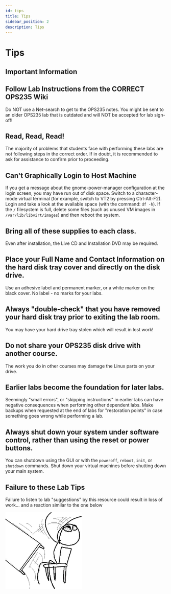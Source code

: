 ```yaml
---
id: tips
title: Tips
sidebar_position: 2
description: Tips
---
```


# Tips

## Important Information

## Follow Lab Instructions from the CORRECT OPS235 Wiki

Do NOT use a Net-search to get to the OPS235 notes. You might be sent to an older OPS235 lab that is outdated and will NOT be accepted for lab sign-off!

## Read, Read, Read!

The majority of problems that students face with performing these labs are not following steps in the correct order. If in doubt, it is recommended to ask for assistance to confirm prior to proceeding.

## Can't Graphically Login to Host Machine

If you get a message about the gnome-power-manager configuration at the login screen, you may have run out of disk space. Switch to a character-mode virtual terminal (for example, switch to VT2 by pressing Ctrl-Alt-F2). Login and take a look at the available space (with the command: `df -h`). If the `/` filesystem is full, delete some files (such as unused VM images in `/var/lib/libvirt/images`) and then reboot the system.

## Bring all of these supplies to each class.

Even after installation, the Live CD and Installation DVD may be required.

## Place your Full Name and Contact Information on the hard disk tray cover and directly on the disk drive.

Use an adhesive label and permanent marker, or a white marker on the black cover. No label - no marks for your labs.

## Always "double-check" that you have removed your hard disk tray prior to exiting the lab room.

You may have your hard drive tray stolen which will result in lost work!

## Do not share your OPS235 disk drive with another course.

The work you do in other courses may damage the Linux parts on your drive.

## Earlier labs become the foundation for later labs.

Seemingly "small errors", or "skipping instructions" in earlier labs can have negative consequences when performing other dependent labs. Make backups when requested at the end of labs for "restoration points" in case something goes wrong while performing a lab.

## Always shut down your system under software control, rather than using the reset or power buttons.

You can shutdown using the GUI or with the `poweroff`, `reboot`, `init`, or `shutdown` commands. Shut down your virtual machines before shutting down your main system.

## Failure to these Lab Tips

Failure to listen to lab "suggestions" by this resource could result in loss of work... and a reaction similar to the one below

![Desk Flip](/img/Desk_flip.png)
